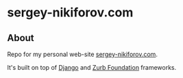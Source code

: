 # sergey-nikiforov.com

## About

Repo for my personal web-site [sergey-nikiforov.com](http://sergey-nikiforov.com).

It's built on top of [Django](https://www.djangoproject.com/) and [Zurb Foundation](http://foundation.zurb.com/) frameworks.

